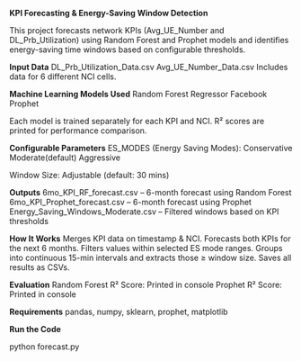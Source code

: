  **KPI Forecasting & Energy-Saving Window Detection**

This project forecasts network KPIs (Avg_UE_Number and DL_Prb_Utilization) using Random Forest and Prophet models and identifies energy-saving time windows based on configurable thresholds.

 **Input Data**
DL_Prb_Utilization_Data.csv
Avg_UE_Number_Data.csv
Includes data for 6 different NCI cells.

**Machine Learning Models Used**
Random Forest Regressor
Facebook Prophet

Each model is trained separately for each KPI and NCI.
R² scores are printed for performance comparison.

**Configurable Parameters**
ES_MODES (Energy Saving Modes):
Conservative
Moderate(default)
Aggressive

Window Size: Adjustable (default: 30 mins)

**Outputs**
6mo_KPI_RF_forecast.csv – 6-month forecast using Random Forest
6mo_KPI_Prophet_forecast.csv – 6-month forecast using Prophet
Energy_Saving_Windows_Moderate.csv – Filtered windows based on KPI thresholds

 **How It Works**
Merges KPI data on timestamp & NCI.
Forecasts both KPIs for the next 6 months.
Filters values within selected ES mode ranges.
Groups into continuous 15-min intervals and extracts those ≥ window size.
Saves all results as CSVs.

 **Evaluation**
Random Forest R² Score: Printed in console
Prophet R² Score: Printed in console

**Requirements**
pandas, numpy, sklearn, prophet, matplotlib

**Run the Code**

python forecast.py
